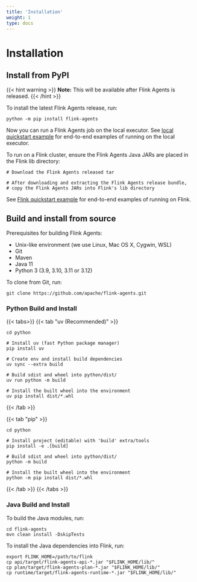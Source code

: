 ```yaml
---
title: 'Installation'
weight: 1
type: docs
---
```

<!--
Licensed to the Apache Software Foundation (ASF) under one
or more contributor license agreements.  See the NOTICE file
distributed with this work for additional information
regarding copyright ownership.  The ASF licenses this file
to you under the Apache License, Version 2.0 (the
"License"); you may not use this file except in compliance
with the License.  You may obtain a copy of the License at

  http://www.apache.org/licenses/LICENSE-2.0

Unless required by applicable law or agreed to in writing,
software distributed under the License is distributed on an
"AS IS" BASIS, WITHOUT WARRANTIES OR CONDITIONS OF ANY
KIND, either express or implied.  See the License for the
specific language governing permissions and limitations
under the License.
-->

# Installation

## Install from PyPI

{{< hint warning >}}
__Note:__ This will be available after Flink Agents is released.
{{< /hint >}}

To install the latest Flink Agents release, run:

```shell
python -m pip install flink-agents
```

<!-- TODO: link to local quickstart example docs -->
Now you can run a Flink Agents job on the local executor.
See [local quickstart example]() for end-to-end examples of running on the local executor.


To run on a Flink cluster, ensure the Flink Agents Java JARs are placed in the Flink lib directory:

<!-- TODO: fill in the command after Flink Agent is released -->
```shell
# Download the Flink Agents released tar

# After downloading and extracting the Flink Agents release bundle,
# copy the Flink Agents JARs into Flink's lib directory

```

<!-- TODO: link to flink quickstart example docs -->
See [Flink quickstart example]() for end-to-end examples of running on Flink.


## Build and install from source

Prerequisites for building Flink Agents:

* Unix-like environment (we use Linux, Mac OS X, Cygwin, WSL)
* Git
* Maven
* Java 11
* Python 3 (3.9, 3.10, 3.11 or 3.12)

To clone from Git, run:

```shell
git clone https://github.com/apache/flink-agents.git
```
### Python Build and Install

{{< tabs>}}
{{< tab "uv (Recommended)" >}}

```shell
cd python

# Install uv (fast Python package manager)
pip install uv

# Create env and install build dependencies
uv sync --extra build

# Build sdist and wheel into python/dist/
uv run python -m build

# Install the built wheel into the environment
uv pip install dist/*.whl
```

{{< /tab >}}

{{< tab "pip" >}}

```shell
cd python

# Install project (editable) with 'build' extra/tools
pip install -e .[build]

# Build sdist and wheel into python/dist/
python -m build

# Install the built wheel into the environment
python -m pip install dist/*.whl
```

{{< /tab >}}
{{< /tabs >}}

### Java Build and Install

To build the Java modules, run:

```shell
cd flink-agents
mvn clean install -DskipTests
```

To install the Java dependencies into Flink, run:

```shell
export FLINK_HOME=/path/to/flink
cp api/target/flink-agents-api-*.jar "$FLINK_HOME/lib/"
cp plan/target/flink-agents-plan-*.jar "$FLINK_HOME/lib/"
cp runtime/target/flink-agents-runtime-*.jar "$FLINK_HOME/lib/"
```

